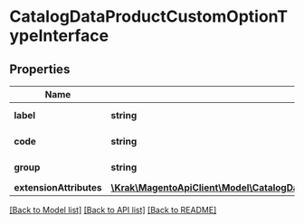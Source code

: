 # CatalogDataProductCustomOptionTypeInterface

## Properties
Name | Type | Description | Notes
------------ | ------------- | ------------- | -------------
**label** | **string** | Option type label | 
**code** | **string** | Option type code | 
**group** | **string** | Option type group | 
**extensionAttributes** | [**\Krak\MagentoApiClient\Model\CatalogDataProductCustomOptionTypeExtensionInterface**](CatalogDataProductCustomOptionTypeExtensionInterface.md) |  | [optional] 

[[Back to Model list]](../README.md#documentation-for-models) [[Back to API list]](../README.md#documentation-for-api-endpoints) [[Back to README]](../README.md)


